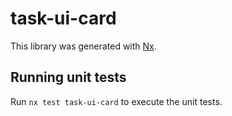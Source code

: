 # task-ui-card

This library was generated with [Nx](https://nx.dev).

## Running unit tests

Run `nx test task-ui-card` to execute the unit tests.
